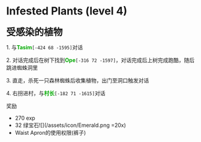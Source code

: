 # Infested Plants (level 4)
<span style="font-size: 25px;">**受感染的植物**</span>

<span class="stage-index">1.</span> 与<font color=00AA00>**Tasim**</font>`[-424 68 -1595]`对话 

<span class="stage-index">2.</span> 对话完成后在树下找到<font color=00AA00>**Ope**</font>`[-316 72 -1597]`，对话完成后上树完成跑酷，随后跳进蜘蛛洞里

<span class="stage-index">3.</span> 直走，杀死一只森林蜘蛛后收集植物，出门至洞口触发对话

<span class="stage-index">4.</span> 右拐进村，与<font color=00AA00>**村长**</font>`[-182 71 -1615]`对话

奖励  

+ 270 exp
+ 32 绿宝石![](/assets/icon/Emerald.png =20x)
+ Waist Apron的使用权限(裤子)